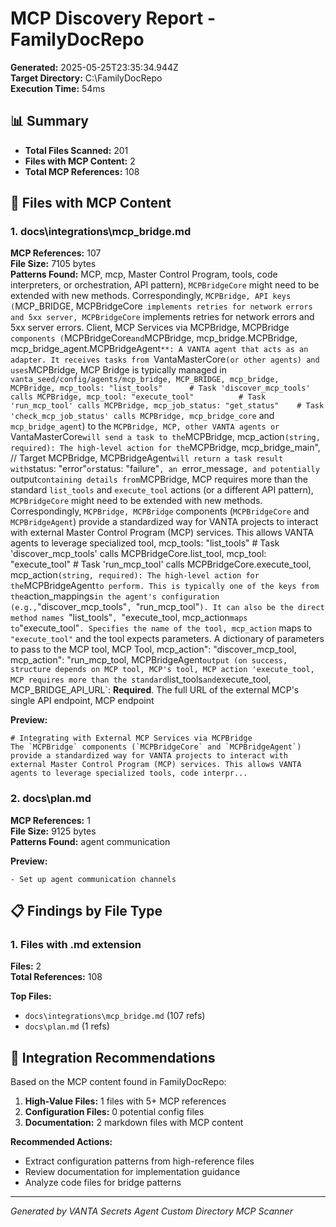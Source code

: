 # MCP Discovery Report - FamilyDocRepo

**Generated:** 2025-05-25T23:35:34.944Z  
**Target Directory:** C:\FamilyDocRepo  
**Execution Time:** 54ms  

## 📊 Summary

- **Total Files Scanned:** 201
- **Files with MCP Content:** 2
- **Total MCP References:** 108

## 🎯 Files with MCP Content


### 1. docs\integrations\mcp_bridge.md

**MCP References:** 107  
**File Size:** 7105 bytes  
**Patterns Found:** MCP, mcp, Master Control Program, tools, code interpreters, or orchestration, API pattern), `MCPBridgeCore` might need to be extended with new methods. Correspondingly, `MCPBridge, API keys (`MCP_BRIDGE, MCPBridgeCore` implements retries for network errors and 5xx server, MCPBridgeCore` implements retries for network errors and 5xx server errors. Client, MCP Services via MCPBridge, MCPBridge` components (`MCPBridgeCore` and `MCPBridge, mcp_bridge.MCPBridge, mcp_bridge_agent.MCPBridgeAgent`**: A VANTA agent that acts as an adapter. It receives tasks from `VantaMasterCore` (or other agents) and uses `MCPBridge, MCP Bridge is typically managed in `vanta_seed/config/agents/mcp_bridge, MCP_BRIDGE, mcp_bridge, MCPBridge, mcp_tools: "list_tools"      # Task 'discover_mcp_tools' calls MCPBridge, mcp_tool: "execute_tool"          # Task 'run_mcp_tool' calls MCPBridge, mcp_job_status: "get_status"    # Task 'check_mcp_job_status' calls MCPBridge, mcp_bridge_core` and `mcp_bridge_agent`) to the `MCPBridge, MCP, other VANTA agents or `VantaMasterCore` will send a task to the `MCPBridge, mcp_action` (string, required): The high-level action for the `MCPBridge, mcp_bridge_main", // Target MCPBridge, MCPBridgeAgent` will return a task result with `status: "error"` or `status: "failure"`, an `error_message`, and potentially `output` containing details from `MCPBridge, MCP requires more than the standard `list_tools` and `execute_tool` actions (or a different API pattern), `MCPBridgeCore` might need to be extended with new methods. Correspondingly, `MCPBridge, MCPBridge` components (`MCPBridgeCore` and `MCPBridgeAgent`) provide a standardized way for VANTA projects to interact with external Master Control Program (MCP) services. This allows VANTA agents to leverage specialized tool, mcp_tools: "list_tools"      # Task 'discover_mcp_tools' calls MCPBridgeCore.list_tool, mcp_tool: "execute_tool"          # Task 'run_mcp_tool' calls MCPBridgeCore.execute_tool, mcp_action` (string, required): The high-level action for the `MCPBridgeAgent` to perform. This is typically one of the keys from the `action_mappings` in the agent's configuration (e.g., `"discover_mcp_tools"`, `"run_mcp_tool"`). It can also be the direct method names `"list_tools"`, `"execute_tool, mcp_action` maps to `"execute_tool"`. Specifies the name of the tool, mcp_action` maps to `"execute_tool"` and the tool expects parameters. A dictionary of parameters to pass to the MCP tool, MCP Tool, mcp_action": "discover_mcp_tool, mcp_action": "run_mcp_tool, MCPBridgeAgent` output (on success, structure depends on MCP tool, MCP's tool, MCP action 'execute_tool, MCP requires more than the standard `list_tools` and `execute_tool, MCP_BRIDGE_API_URL`: **Required**. The full URL of the external MCP's single API endpoint, MCP endpoint

**Preview:**
```
# Integrating with External MCP Services via MCPBridge
The `MCPBridge` components (`MCPBridgeCore` and `MCPBridgeAgent`) provide a standardized way for VANTA projects to interact with external Master Control Program (MCP) services. This allows VANTA agents to leverage specialized tools, code interpr...
```


### 2. docs\plan.md

**MCP References:** 1  
**File Size:** 9125 bytes  
**Patterns Found:** agent communication

**Preview:**
```
- Set up agent communication channels
```




## 📋 Findings by File Type


### 1. Files with .md extension

**Files:** 2  
**Total References:** 108  

**Top Files:**
- `docs\integrations\mcp_bridge.md` (107 refs)
- `docs\plan.md` (1 refs)


## 🔄 Integration Recommendations


Based on the MCP content found in FamilyDocRepo:

1. **High-Value Files:** 1 files with 5+ MCP references
2. **Configuration Files:** 0 potential config files
3. **Documentation:** 2 markdown files with MCP content

**Recommended Actions:**
- Extract configuration patterns from high-reference files
- Review documentation for implementation guidance
- Analyze code files for bridge patterns


---

*Generated by VANTA Secrets Agent Custom Directory MCP Scanner*

